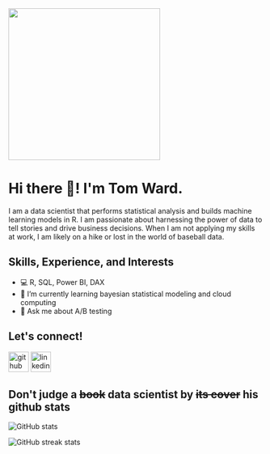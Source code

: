 
<img src="https://media.giphy.com/media/v1.Y2lkPTc5MGI3NjExNmV0MTlmam1sb2h4ZjZhNjhxNzl3aTg1MDR2NzF6eDk1Z2N3a3gzdSZlcD12MV9naWZzX3NlYXJjaCZjdD1n/rM0wxzvwsv5g4/giphy.gif" width="300"/>

# Hi there 👋! I'm Tom Ward.
I am a data scientist that performs statistical analysis and builds machine learning models in R.  I am passionate about harnessing the power of data to tell stories and drive business decisions.  When I am not applying my skills at work, I am likely on a hike or lost in the world of baseball data.

## Skills, Experience, and Interests
- 💻 R, SQL, Power BI, DAX
- 🌱 I’m currently learning bayesian statistical modeling and cloud computing 
- 💬 Ask me about A/B testing 

## Let's connect!
[<img src='https://cdn.jsdelivr.net/npm/simple-icons@3.0.1/icons/github.svg' alt='github' height='40'>](https://github.com/tomward9)   [<img src='https://cdn.jsdelivr.net/npm/simple-icons@3.0.1/icons/linkedin.svg' alt='linkedin' height='40'>](https://www.linkedin.com/in/https://www.linkedin.com/in/tom-ward-1b7956135//)


## Don't judge a ~~book~~ data scientist by  ~~its cover~~ his github stats
![GitHub stats](https://github-readme-stats.vercel.app/api?username=tomward9&show_icons=true)  



![GitHub streak stats](https://streak-stats.demolab.com/?user=tomward9)  




